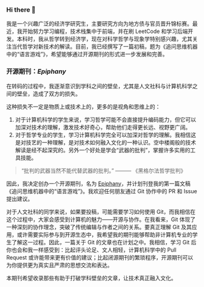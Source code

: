 ### Hi there 👋

我是一个兴趣广泛的经济学研究生，主要研究方向为地方债与官员晋升锦标赛。最近，我开始努力学习编程，技术栈集中于前端，并在刷 LeetCode 和学习后端开发。本科时，我从哲学转到经济学，现在对科学哲学与现象学特别感兴趣，尤其关注当代哲学对新技术的解读。目前，我已经撰写了一篇初稿，题为《追问思维机器中的“语言游戏”》，希望能够通过开源期刊的形式进一步发展和完善。

### 开源期刊：*Epiphany*

在转码的过程中，我逐渐意识到学科之间的壁垒，尤其是人文社科与计算机科学之间的壁垒，造成了双方的损失。

这种损失不一定是物质上或技术上的，更多的是视角和思维上的：
1. 对于计算机科学的学生来说，学习哲学可能不会直接提升编码能力，但它可以加深对技术的理解，激发技术好奇心，帮助他们走得更长远、视野更广阔。
2. 对于哲学专业的学生，学习计算机科学完全可以加深对哲学的理解。我相信这是对技艺的一种理解，是对技术如何融入文化的一种认识。空中楼阁般的技术解读是经不起深究的。另外一个好处是学会“武器的批判”，掌握许多实用的工具技能。

> “批判的武器当然不能代替武器的批判。” ——— 《黑格尔法哲学批判》

因此，我决定创办一个开源期刊，名为 [Epiphany](https://github.com/Amateur0x1/epiphany)，并计划刊登我的第一篇文稿《追问思维机器中的“语言游戏”》。我欢迎任何朋友通过 Git 协作中的 PR 和 Issue 提出建议。

对于人文社科的同学来说，如果要投稿，可能需要学习如何使用 Git，而我相信在这个过程中，大家会感受到计算机的魅力——开源与协作。在我看来，Git 体现了一种深刻的协作理念，突破了传统编辑与作者之间的关系。要真正理解 Git 及其应用，或许需要实际参与到开源生态中，我希望我的期刊能够帮助非计算机专业的学生了解这一过程。因此，一篇关于 Git 的文章也在计划之中。我相信，学习 Git 后你也会和我一样感受到：比起评头论足、文人相轻，计算机科学中的 Pull Request 或许能带来更有价值的建议；比起闭源期刊的繁琐程序，开源期刊可以为你提供更为真实且严肃的思想交流和表达。

本期刊希望收录那些有助于打破学科壁垒的文章，让技术真正融入文化。
